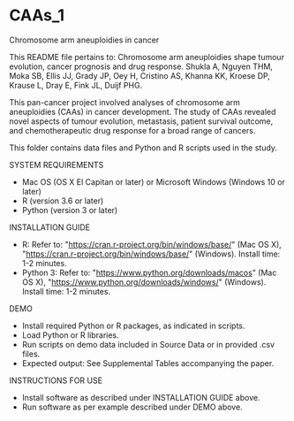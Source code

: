# CAAs_1
Chromosome arm aneuploidies in cancer

This README file pertains to:
Chromosome arm aneuploidies shape tumour evolution, cancer prognosis and drug response.
Shukla A, Nguyen THM, Moka SB, Ellis JJ, Grady JP, Oey H, Cristino AS, Khanna KK, Kroese DP, Krause L, Dray E, Fink JL, 
Duijf PHG.

This pan-cancer project involved analyses of chromosome arm aneuploidies (CAAs) in cancer development. The study of CAAs 
revealed novel aspects of tumour evolution, metastasis, patient survival outcome, and chemotherapeutic drug response for a 
broad range of cancers.

This folder contains data files and Python and R scripts used in the study.

SYSTEM REQUIREMENTS
- Mac OS (OS X El Capitan or later) or Microsoft Windows (Windows 10 or later)
- R (version 3.6 or later)
- Python (version 3 or later)

INSTALLATION GUIDE
- R: Refer to: 
"https://cran.r-project.org/bin/windows/base/" (Mac OS X), 
"https://cran.r-project.org/bin/windows/base/" (Windows).
Install time: 1-2 minutes.
- Python 3: Refer to: 
"https://www.python.org/downloads/macos" (Mac OS X), 
"https://www.python.org/downloads/windows/" (Windows).
Install time: 1-2 minutes.

DEMO
- Install required Python or R packages, as indicated in scripts.
- Load Python or R libraries.
- Run scripts on demo data included in Source Data or in provided .csv files.
- Expected output: See Supplemental Tables accompanying the paper.

INSTRUCTIONS FOR USE
- Install software as described under INSTALLATION GUIDE above.
- Run software as per example described under DEMO above.
